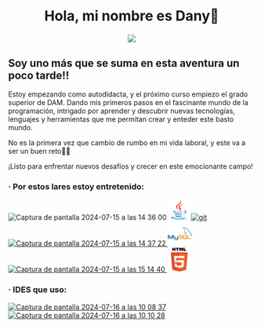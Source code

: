 <p align="cener" width="350">      
<h1 align="center" > Hola, mi nombre es Dany👋 </h1>
</p>

<p align="center" width="200">
<img align="center" width="200" src="https://github.com/user-attachments/assets/f8e77a27-f772-40ae-856c-c5faa7d87fda">
</p>

<p align="center">
<h2>Soy uno más que se suma en esta aventura un poco tarde!! </h2> 

Estoy empezando como autodidacta, y el próximo curso empiezo el grado superior de DAM. Dando mis primeros pasos en el fascinante mundo de la programación, intrigado por aprender y descubrir nuevas tecnologías, lenguajes y herramientas que me permitan crear y enteder este basto mundo.

No es la primera vez que cambio de rumbo en mi vida laboral, y este va a ser un buen reto💪🏻

¡Listo para enfrentar nuevos desafíos y crecer en este emocionante campo!


### · Por estos lares estoy entretenido:  

<!-- GitHub no url -->
<img tittle="Hola GitHub!" width="50" alt="Captura de pantalla 2024-07-15 a las 14 36 00" src="https://github.com/user-attachments/assets/000594ac-deca-46ec-9048-f0ecf449f792"> 
<!--JAVA-->
<a target="_blank" href="https://www.java.com/es/" style="display: inline-block;"><img src="https://raw.githubusercontent.com/devicons/devicon/master/icons/java/java-original.svg" alt="java" width="42" height="42" />
</a>
<!-- GIT -->
<a target="_blank" href="https://git-scm.com/" style="display: inline-block;"><img src="https://www.vectorlogo.zone/logos/git-scm/git-scm-icon.svg" alt="git" width="42" height="42" />
<a href="https://www.vectorlogo.zone/logos/git-scm/git-scm-icon.svg" img src="https://www.vectorlogo.zone/logos/git-scm/git-scm-icon.svg" alt="git" width="42" height="42" />
</a>
<!-- CodeGym -->
<a href="https://codegym.cc/es/quests">
<img tittle="Hola CodeGym!" width="100" alt="Captura de pantalla 2024-07-15 a las 14 37 22" src="https://github.com/user-attachments/assets/3d6e6b6a-270a-4134-8d6c-3b4f108bba33" /> 
</a>
 <!-- MySql --> 
<a target="_blank" href="https://www.mysql.com/" style="display: inline-block;"><img src="https://raw.githubusercontent.com/devicons/devicon/master/icons/mysql/mysql-original-wordmark.svg" alt="mysql" width="50" />
</a>
<!-- LINUX UBUNTU -->
<a href="https://ubuntu.com">
<img tittle="Hola Linux!" width="90" alt="Captura de pantalla 2024-07-15 a las 15 14 40" src="https://github.com/user-attachments/assets/9033e255-05c3-44ef-964e-1676f7e1e711"> 
<!-- HTML5 -->
<a target="_blank" href="https://raw.githubusercontent.com/devicons/devicon/master/icons/html5/html5-original-wordmark.svg" style="display: inline-block;"><img src="https://raw.githubusercontent.com/devicons/devicon/master/icons/html5/html5-original-wordmark.svg" alt="html5" width="50" />
</a>


### · IDES que uso:  

<!-- VsCode -->
<a href="https://code.visualstudio.com">
<img tittle="Visual Studio Code" width="50" alt="Captura de pantalla 2024-07-16 a las 10 08 37" src="https://github.com/user-attachments/assets/659a6425-f2ff-473d-ae9b-84d9a90808d1">
</a>

<!-- IntelliJ IDEA -->
<a href="https://www.jetbrains.com/idea/">
<img tittle="IntelliJ IDEA" width="50" alt="Captura de pantalla 2024-07-16 a las 10 10 28" src="https://github.com/user-attachments/assets/3ec2b313-542d-436b-85e1-3af8ba160a57">
















